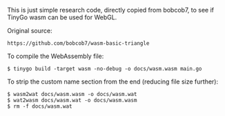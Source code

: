 This is just simple research code, directly copied from bobcob7,
to see if TinyGo wasm can be used for WebGL.

Original source:

    https://github.com/bobcob7/wasm-basic-triangle

To compile the WebAssembly file:

    $ tinygo build -target wasm -no-debug -o docs/wasm.wasm main.go

To strip the custom name section from the end (reducing file size
further):

    $ wasm2wat docs/wasm.wasm -o docs/wasm.wat
    $ wat2wasm docs/wasm.wat -o docs/wasm.wasm
    $ rm -f docs/wasm.wat

